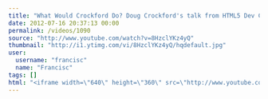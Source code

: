 ```yaml
---
title: "What Would Crockford Do? Doug Crockford's talk from HTML5 Dev Conf"
date: 2012-07-16 20:37:13 00:00
permalink: /videos/1090
source: "http://www.youtube.com/watch?v=8HzclYKz4yQ"
thumbnail: "http://i1.ytimg.com/vi/8HzclYKz4yQ/hqdefault.jpg"
user:
  username: "francisc"
  name: "Francisc"
tags: []
html: "<iframe width=\"640\" height=\"360\" src=\"http://www.youtube.com/embed/8HzclYKz4yQ?wmode=transparent&fs=1&feature=oembed\" frameborder=\"0\" allowfullscreen></iframe>"
---
```


